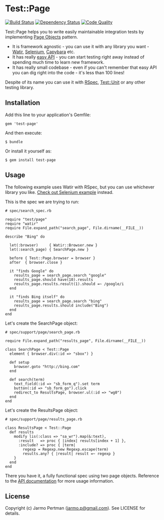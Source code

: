 # Test::Page

[![Build Status](https://secure.travis-ci.org/jarmo/test-page.png)](http://travis-ci.org/jarmo/test-page)
[![Dependency Status](https://gemnasium.com/jarmo/test-page.png)](https://gemnasium.com/jarmo/test-page)
[![Code Quality](https://codeclimate.com/badge.png)](https://codeclimate.com/github/jarmo/test-page)

Test::Page helps you to write easily maintainable integration tests by implementing [Page Objects](https://code.google.com/p/selenium/wiki/PageObjects) pattern.

* It is framework agnostic - you can use it with any library you want - [Watir](http://watir.com), [Selenium](http://seleniumhq.org/), [Capybara](https://github.com/jnicklas/capybara) etc.
* It has really [easy API](http://rubydoc.info/github/jarmo/test-page/frames) - you can start testing right away instead of spending much time to learn new framework.
* It has really small codebase - even if you can't remember that easy API you can dig right into the code - it's less than 100 lines!

Despite of its name you can use it with [RSpec](http://rspec.info/), [Test::Unit](http://www.ruby-doc.org/stdlib-1.9.3/libdoc/test/unit/rdoc/Test/Unit.html) or any other testing library.

## Installation

Add this line to your application's Gemfile:

    gem 'test-page'

And then execute:

    $ bundle

Or install it yourself as:

    $ gem install test-page

## Usage

The following example uses Watir with RSpec, but you can use whichever library
you like. [Check out Selenium example](https://github.com/jarmo/test-page/tree/master/examples) instead.

This is the spec we are trying to run:

    # spec/search_spec.rb

    require "test/page"
    require "watir"
    require File.expand_path("search_page", File.dirname(__FILE__))

    describe "Bing" do
      
      let(:browser)     { Watir::Browser.new }
      let(:search_page) { SearchPage.new }
      
      before { Test::Page.browser = browser }
      after  { browser.close }

      it "finds Google" do
        results_page = search_page.search "google"
        results_page.should have(10).results
        results_page.results.result(1).should =~ /google/i
      end

      it "finds Bing itself" do
        results_page = search_page.search "bing"
        results_page.results.should include("Bing")
      end
    end

Let's create the SearchPage object:

    # spec/support/page/search_page.rb

    require File.expand_path("results_page", File.dirname(__FILE__))

    class SearchPage < Test::Page
      element { browser.div(:id => "sbox") }

      def setup
        browser.goto "http://bing.com"
      end

      def search(term)
        text_field(:id => "sb_form_q").set term
        button(:id => "sb_form_go").click
        redirect_to ResultsPage, browser.ul(:id => "wg0")
      end
    end

Let's create the ResultsPage object:

    # spec/support/page/results_page.rb

    class ResultsPage < Test::Page
      def results
        modify lis(:class => "sa_wr").map(&:text),
          :result   => proc { |index| results[index + 1] },
          :include? => proc { |term|
            regexp = Regexp.new Regexp.escape(term)
            results.any? { |result| result =~ regexp }
        }
      end
    end

There you have it, a fully functional spec using two page objects. Reference to the
[API documentation](http://rubydoc.info/github/jarmo/test-page/frames) for more usage information.

## License

Copyright (c) Jarmo Pertman (jarmo.p@gmail.com). See LICENSE for details.

